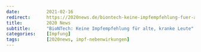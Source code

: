```yaml
---
date:          2021-02-16
redirect:      https://2020news.de/biontech-keine-impfempfehlung-fuer-alte-kranke-leute/
title:         2020 News
subtitle:      "BioNTech: Keine Impfempfehlung für alte, kranke Leute"
categories:    [Impfung]
tags:          [2020news, impf-nebenwirkungen]
---
```

